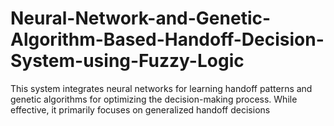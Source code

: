 # Neural-Network-and-Genetic-Algorithm-Based-Handoff-Decision-System-using-Fuzzy-Logic
This system integrates neural networks for learning handoff patterns and genetic algorithms for optimizing the decision-making process. While effective, it primarily focuses on generalized handoff decisions
